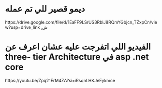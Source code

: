 <h1>ديمو قصير للي تم عمله </h1>
https://drive.google.com/file/d/1EaFF9LSrUS3RblJ8RQmYGbjcn_TZxpCn/view?usp=drive_link
,ش

<h1>الفيديو اللي اتفرجت عليه عشان اعرف عن three- tier Architecture في asp .net core </h1>
https://youtu.be/Zpq21ErM4ZA?si=iRsqnLHKJeEykmce
